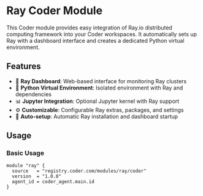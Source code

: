# Ray Coder Module

This Coder module provides easy integration of Ray.io distributed computing framework into your Coder workspaces. It automatically sets up Ray with a dashboard interface and creates a dedicated Python virtual environment.

## Features

- 🚀 **Ray Dashboard**: Web-based interface for monitoring Ray clusters
- 🐍 **Python Virtual Environment**: Isolated environment with Ray and dependencies
- 📊 **Jupyter Integration**: Optional Jupyter kernel with Ray support
- ⚙️ **Customizable**: Configurable Ray extras, packages, and settings
- 🔧 **Auto-setup**: Automatic Ray installation and dashboard startup

## Usage

### Basic Usage

```hcl
module "ray" {
  source   = "registry.coder.com/modules/ray/coder"
  version  = "1.0.0"
  agent_id = coder_agent.main.id
}

```
